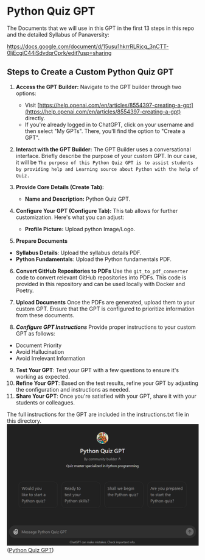 # Python Quiz GPT


The Documents that we will use in this GPT in the first 13 steps in this repo and the detailed Syllabus of Panaversity:

https://docs.google.com/document/d/15usu1hkrrRLRjcq_3nCTT-0ljEcgiC44iSdvdqrCprk/edit?usp=sharing

## Steps to Create a Custom Python Quiz GPT

1. **Access the GPT Builder:** Navigate to the GPT builder through two options:

   - Visit [https://help.openai.com/en/articles/8554397-creating-a-gpt](https://help.openai.com/en/articles/8554397-creating-a-gpt) directly.
   - If you're already logged in to ChatGPT, click on your username and then select "My GPTs". There, you'll find the option to "Create a GPT".

2. **Interact with the GPT Builder:** The GPT Builder uses a conversational interface. Briefly describe the purpose of your custom GPT.
   In our case, it will be `The purpose of this Python Quiz GPT is to assist students by providing help and Learning source about Python with the help of Quiz.`

3. **Provide Core Details (Create Tab):**

   - **Name and Description:** Python Quiz GPT.

4. **Configure Your GPT (Configure Tab):** This tab allows for further customization. Here's what you can adjust:
   - **Profile Picture:** Upload python Image/Logo.
5. **Prepare Documents**

- **Syllabus Details**: Upload the syllabus details PDF.
- **Python Fundamentals**: Upload the Python fundamentals PDF.

6. **Convert GitHub Repositories to PDFs**
   Use the `git_to_pdf_converter` code to convert relevant GitHub repositories into PDFs. This code is provided in this repository and can be used locally with Docker and Poetry.

7. **Upload Documents**
   Once the PDFs are generated, upload them to your custom GPT. Ensure that the GPT is configured to prioritize information from these documents.

8. **_Configure GPT Instructions_**
   Provide proper instructions to your custom GPT as follows:

- Document Priority
- Avoid Hallucination
- Avoid Irrelevant Information

9. **Test Your GPT**: Test your GPT with a few questions to ensure it's
   working as expected.
10. **Refine Your GPT**: Based on the test results, refine your GPT by
    adjusting the configuration and instructions as needed.
11. **Share Your GPT**: Once you're satisfied with your GPT, share it with
    your students or colleagues.

The full instructions for the GPT are included in the instructions.txt file in this directory.
![alt Python Quiz GPT](python-quiz-gpt.png "Python Quiz GPT")
([Python Quiz GPT]("https://chatgpt.com/g/g-D2WCRHyYC-python-quiz-gpt"))
